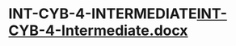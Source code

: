 # INT-CYB-4-INTERMEDIATE[INT-CYB-4-Intermediate.docx](https://github.com/user-attachments/files/17530896/INT-CYB-4-Intermediate.docx)
